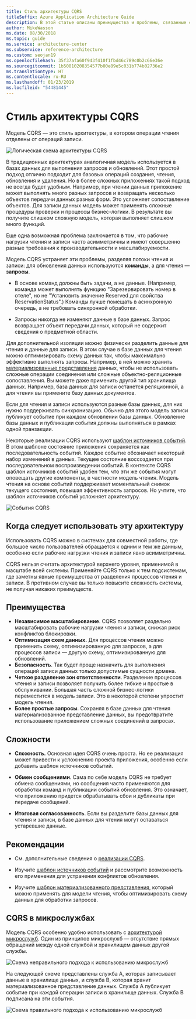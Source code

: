 ```yaml
---
title: Стиль архитектуры CQRS
titleSuffix: Azure Application Architecture Guide
description: В этой статье описаны преимущества и проблемы, связанные с использованием архитектур CQRS, а также рекомендации по работе с ними.
author: MikeWasson
ms.date: 08/30/2018
ms.topic: guide
ms.service: architecture-center
ms.subservice: reference-architecture
ms.custom: seojan19
ms.openlocfilehash: 35f37afa60f943f410f1fbd46c789c0b2c66e36e
ms.sourcegitcommit: 1b50810208354577b00e89e5c031b774b02736e2
ms.translationtype: HT
ms.contentlocale: ru-RU
ms.lasthandoff: 01/23/2019
ms.locfileid: "54481445"
---
```

# <a name="cqrs-architecture-style"></a>Стиль архитектуры CQRS

Модель CQRS — это стиль архитектуры, в котором операции чтения отделены от операций записи.

![Логическая схема архитектуры CQRS](./images/cqrs-logical.svg)

В традиционных архитектурах аналогичная модель используется в базах данных для выполнения запросов и обновлений. Этот простой подход отлично подходит для базовых операций создания, чтения, обновления и удаления. Но в более сложных приложениях такой подход не всегда будет удобным. Например, при чтении данных приложение может выполнять много разных запросов и возвращать несколько объектов передачи данных разных форм. Это усложняет сопоставление объектов. Для записи данных модель может применять сложные процедуры проверки и процессы бизнес-логики. В результате вы получите слишком сложную модель, которая выполняет слишком много функций.

Еще одна возможная проблема заключается в том, что рабочие нагрузки чтения и записи часто асимметричны и имеют совершенно разные требования к производительности и масштабируемости.

Модель CQRS устраняет эти проблемы, разделяя потоки чтения и записи: для обновления данных используются **команды**, а для чтения — **запросы**.

- В основе команд должны быть задачи, а не данные. (Например, команда может выполнять функцию "Зарезервировать номер в отеле", но не "Установить значение Reserved для свойства ReservationStatus".) Команды лучше помещать в асинхронную очередь, а не требовать синхронной обработки.

- Запросы никогда не изменяют данные в базе данных. Запрос возвращает объект передачи данных, который не содержит сведения о предметной области.

Для дополнительной изоляции можно физически разделить данные для чтения и данные для записи. В этом случае в базе данных для чтения можно оптимизировать схему данных так, чтобы максимально эффективно выполнять запросы. Например, в ней можно хранить [материализованные представления][materialized-view] данных, чтобы не использовать сложные операции соединения или сложные объектно-реляционные сопоставления. Вы можете даже применить другой тип хранилища данных. Например, база данных для записи останется реляционной, а для чтения вы примените базу данных документов.

Если для чтения и записи используются разные базы данных, для них нужно поддерживать синхронизацию. Обычно для этого модель записи публикует событие при каждом обновлении базы данных. Обновление базы данных и публикации события должны выполняться в рамках одной транзакции.

Некоторые реализации CQRS используют [шаблон источников событий][event-sourcing]. В этом шаблоне состояние приложения сохраняется как последовательность событий. Каждое событие обозначает некоторый набор изменений в данных. Текущее состояние воссоздается при последовательном воспроизведении событий. В контексте CQRS шаблон источников событий удобен тем, что эти же события могут оповещать другие компоненты, в частности модель чтения. Модель чтения на основе событий поддерживает моментальный снимок текущего состояния, повышая эффективность запросов. Но учтите, что шаблон источников событий усложняет архитектуру.

![События CQRS](./images/cqrs-events.svg)

## <a name="when-to-use-this-architecture"></a>Когда следует использовать эту архитектуру

Использовать CQRS можно в системах для совместной работы, где большое число пользователей обращается к одним и тем же данным, особенно если рабочие нагрузки чтения и записи явно асимметричны.

CQRS нельзя считать архитектурой верхнего уровня, применимой в масштабе всей системы. Применяйте CQRS только к тем подсистемам, где заметны явные преимущества от разделения процессов чтения и записи. В противном случае вы только повысите сложность системы, не получая никаких преимуществ.

## <a name="benefits"></a>Преимущества

- **Независимое масштабирование**. CQRS позволяет раздельно масштабировать рабочие нагрузки чтения и записи, снижая риск конфликтов блокировки.
- **Оптимизация схем данных.** Для процессов чтения можно применить схему, оптимизированную для запросов, а для процессов записи — другую схему, оптимизированную для обновлений.
- **Безопасность**. Так будет проще назначить для выполнения операций записи данных только допустимые сущности домена.
- **Четкое разделение зон ответственности**. Разделение процессов чтения и записи позволяет получить более гибкие и простые в обслуживании. Большая часть сложной бизнес-логики переместится в модель записи. Это в некоторой степени упростит модель чтения.
- **Более простые запросы**. Сохраняя в базе данных для чтения материализованное представление данных, вы предотвратите использование приложением сложных соединений в запросах.

## <a name="challenges"></a>Сложности

- **Сложность.** Основная идея CQRS очень проста. Но ее реализация может привести к усложнению проекта приложения, особенно если добавить шаблон источников событий.

- **Обмен сообщениями**. Сама по себе модель CQRS не требует обмена сообщениями, но сообщения часто применяются для обработки команд и публикации событий обновления. Это означает, что приложению придется обрабатывать сбои и дубликаты при передаче сообщений.

- **Итоговая согласованность**. Если вы разделите базы данных для чтения и записи, в базе данных для чтения могут оставаться устаревшие данные.

## <a name="best-practices"></a>Рекомендации

- См. дополнительные сведения о [реализации CQRS][cqrs-pattern].

- Изучите [шаблон источников событий][event-sourcing] и рассмотрите возможность его применения для устранения конфликтов обновления.

- Изучите [шаблон материализованного представления][materialized-view], который можно применять для модели чтения, чтобы оптимизировать схему данных для обработки запросов.

## <a name="cqrs-in-microservices"></a>CQRS в микрослужбах

Модель CQRS особенно удобно использовать с [архитектурой микрослужб][microservices]. Один из принципов микрослужб — отсутствие прямых обращений между одной службой и хранилищем данных другой службы.

![Схема неправильного подхода к использованию микрослужб](./images/cqrs-microservices-wrong.png)

На следующей схеме представлены служба A, которая записывает данные в хранилище данных, и служба B, которая хранит материализованное представление данных. Служба A публикует событие при каждой операции записи в хранилище данных. Служба B подписана на эти события.

![Схема правильного подхода к использованию микрослужб](./images/cqrs-microservices-right.png)

<!-- links -->

[cqrs-pattern]: ../../patterns/cqrs.md
[event-sourcing]: ../../patterns/event-sourcing.md
[materialized-view]: ../../patterns/materialized-view.md
[microservices]: ./microservices.md
